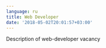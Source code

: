 ```yaml
---
language: ru
title: Web Developer
date: '2018-05-02T20:01:57+03:00'
---
```

Description of web-developer vacancy

